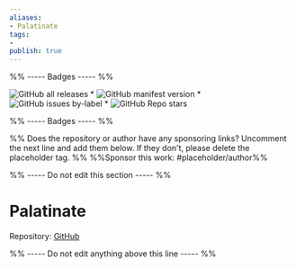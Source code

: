 ```yaml
---
aliases:
- Palatinate
tags: 
- 
publish: true
---
```


%% ----- Badges ----- %%

![GitHub all releases](https://img.shields.io/github/downloads/eleanorkonik/-palatinate/total?color=573E7A&logo=github&style=for-the-badge) * ![GitHub manifest version](https://img.shields.io/github/manifest-json/v/eleanorkonik/-palatinate?color=573E7A&logo=github&style=for-the-badge) * ![GitHub issues by-label](https://img.shields.io/github/issues/eleanorkonik/-palatinate/help%20wanted?color=573E7A&logo=github&style=for-the-badge) * ![GitHub Repo stars](https://img.shields.io/github/stars/eleanorkonik/-palatinate?color=573E7A&logo=github&style=for-the-badge)

%% ----- Badges ----- %%

%% Does the repository or author have any sponsoring links? Uncomment the next line and add them below. If they don't, please delete the placeholder tag. %%
%%Sponsor this work: #placeholder/author%%

%% ----- Do not edit this section ----- %%

# Palatinate

Repository: [GitHub](https://github.com/eleanorkonik/-palatinate)



%% ----- Do not edit anything above this line ----- %% 
